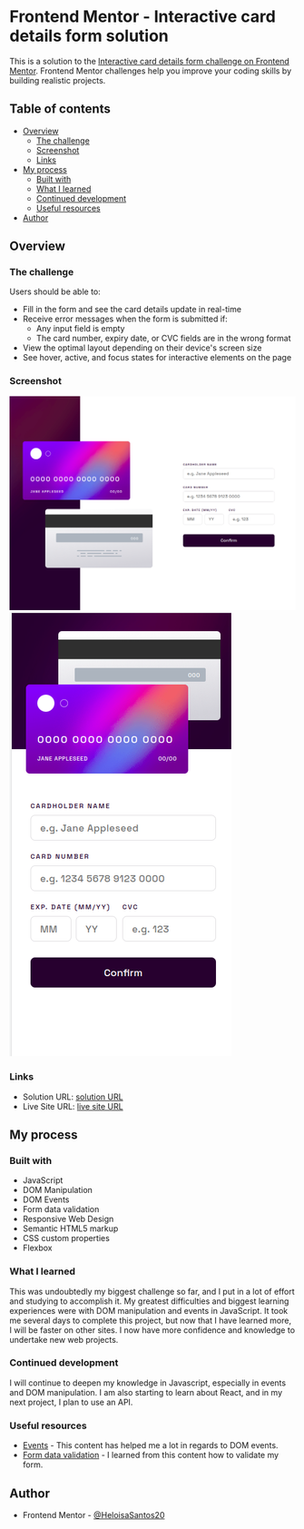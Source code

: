 # Frontend Mentor - Interactive card details form solution

This is a solution to the [Interactive card details form challenge on Frontend Mentor](https://www.frontendmentor.io/challenges/interactive-card-details-form-XpS8cKZDWw). Frontend Mentor challenges help you improve your coding skills by building realistic projects. 

## Table of contents

- [Overview](#overview)
  - [The challenge](#the-challenge)
  - [Screenshot](#screenshot)
  - [Links](#links)
- [My process](#my-process)
  - [Built with](#built-with)
  - [What I learned](#what-i-learned)
  - [Continued development](#continued-development)
  - [Useful resources](#useful-resources)
- [Author](#author)


## Overview

### The challenge

Users should be able to:

- Fill in the form and see the card details update in real-time
- Receive error messages when the form is submitted if:
  - Any input field is empty
  - The card number, expiry date, or CVC fields are in the wrong format
- View the optimal layout depending on their device's screen size
- See hover, active, and focus states for interactive elements on the page

### Screenshot

![](resultadoFinal.png)
![](mobile.png)

### Links

- Solution URL: [solution URL](https://github.com/HeloisaSantos20/desafiosFrontendMentor/tree/main/InteractiveCardDetailsForm)
- Live Site URL: [live site URL](https://heloisasantos20.github.io/desafiosFrontendMentor/InteractiveCardDetailsForm/)

## My process

### Built with

- JavaScript 
- DOM Manipulation
- DOM Events
- Form data validation
- Responsive Web Design
- Semantic HTML5 markup
- CSS custom properties
- Flexbox

### What I learned

This was undoubtedly my biggest challenge so far, and I put in a lot of effort and studying to accomplish it. My greatest difficulties and biggest learning experiences were with DOM manipulation and events in JavaScript. It took me several days to complete this project, but now that I have learned more, I will be faster on other sites. I now have more confidence and knowledge to undertake new web projects.

### Continued development

I will continue to deepen my knowledge in Javascript, especially in events and DOM manipulation. I am also starting to learn about React, and in my next project, I plan to use an API.

### Useful resources

- [Events](https://developer.mozilla.org/pt-BR/docs/Learn/JavaScript/Building_blocks/Events) - This content has helped me a lot in regards to DOM events.
- [Form data validation](https://developer.mozilla.org/pt-BR/docs/Learn/Forms/Form_validation) - I learned from this content how to validate my form.



## Author

- Frontend Mentor - [@HeloisaSantos20](https://www.frontendmentor.io/profile/HeloisaSantos20)


